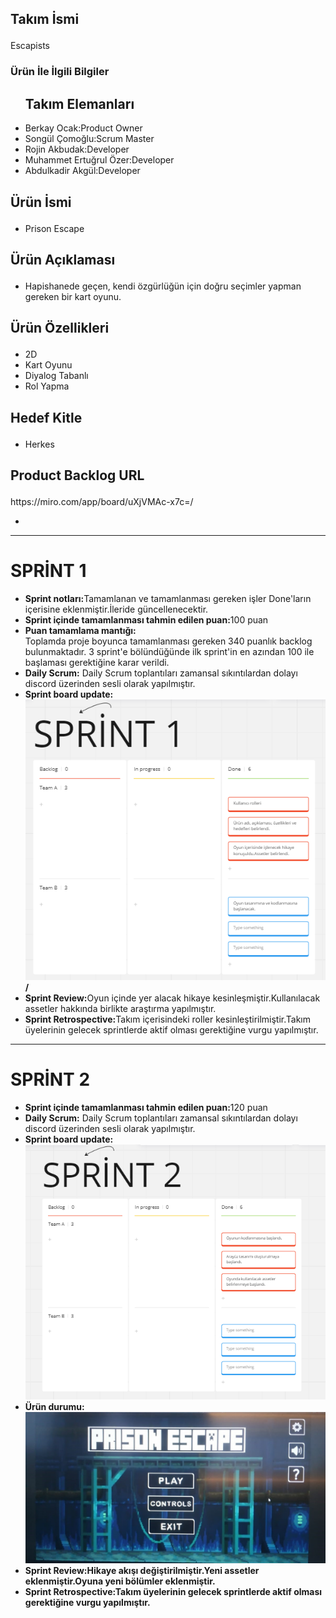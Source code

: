 ### 

<!--
**Akademitakim/Akademitakim** is a ✨ _special_ ✨ repository because its `README.md` (this file) appears on your GitHub profile.

Here are some ideas to get you started:

- 🔭 I’m currently working on ...
- 🌱 I’m currently learning ...
- 👯 I’m looking to collaborate on ...
- 🤔 I’m looking for help with ...
- 💬 Ask me about ...
- 📫 How to reach me: ...
- 😄 Pronouns: ...
- ⚡ Fun fact: ...
-->


<h2><p>Takım İsmi</h2></p>
Escapists

<h3><p>Ürün İle İlgili Bilgiler</h3></p>
<ul>
<h2>Takım Elemanları</h2>
<li>Berkay Ocak:Product Owner</li>
<li>Songül Çomoğlu:Scrum Master</li>
<li>Rojin Akbudak:Developer</li>
<li>Muhammet Ertuğrul Özer:Developer</li>
<li>Abdulkadir Akgül:Developer</li>
</ul>

<h2><p>Ürün İsmi</h2></p>
<ul><li>Prison Escape</ul></li>

<h2><p>Ürün Açıklaması</h2></p>
<ul><li>Hapishanede geçen, kendi özgürlüğün için doğru seçimler yapman gereken bir kart oyunu.</ul></li>

<h2><p>Ürün Özellikleri</h2></p>
<ul>
<li>2D</li>
<li>Kart Oyunu</li>
<li>Diyalog Tabanlı</li>
<li>Rol Yapma</li></ul>


<h2><p>Hedef Kitle</h2></p>
<ul><li>Herkes</li></ul>


<h2><p>Product Backlog URL</h2> https://miro.com/app/board/uXjVMAc-x7c=/</p>
<ul>
  <li> </ul></li>
<hr><h1>SPRİNT 1</h1></hr>
<ul>
<li><b>Sprint notları:</b>Tamamlanan ve tamamlanması gereken işler Done'ların içerisine eklenmiştir.İleride güncellenecektir. </li>  
<li><b>Sprint içinde tamamlanması tahmin edilen puan:</b>100 puan</li>
  <li><b>Puan tamamlama mantığı:</li></b>Toplamda proje boyunca tamamlanması gereken 340 puanlık backlog bulunmaktadır. 3 sprint'e bölündüğünde ilk sprint'in en azından 100 ile başlaması gerektiğine karar verildi.
  <li><b>Daily Scrum:</b> Daily Scrum toplantıları zamansal sıkıntılardan dolayı discord üzerinden sesli olarak yapılmıştır.</li></b>
  <li><b>Sprint board update:<img src="akademi_.png" width="auto">/</b>
</li>
  <li><b>Sprint Review:</b>Oyun içinde yer alacak hikaye kesinleşmiştir.Kullanılacak assetler hakkında birlikte araştırma yapılmıştır.</li>
   <li><b>Sprint Retrospective:</b>Takım içerisindeki roller kesinleştirilmiştir.Takım üyelerinin gelecek sprintlerde aktif olması gerektiğine vurgu yapılmıştır.</li>
  </ul>
  <hr><h1>SPRİNT 2</h1></hr>
  <ul>
    <li><b>Sprint içinde tamamlanması tahmin edilen puan:</b>120 puan</li>
     <li><b>Daily Scrum:</b> Daily Scrum toplantıları zamansal sıkıntılardan dolayı discord üzerinden sesli olarak yapılmıştır.</li>
    <li><b>Sprint board update:<img src="sprint_2.png" width="auto"></li><b>
        <li><b>Ürün durumu:<img src="akademi_cls.jpeg" width="auto"></li><b>
        <li><b>Sprint Review:</b>Hikaye akışı değiştirilmiştir.Yeni assetler eklenmiştir.Oyuna yeni bölümler eklenmiştir.</li>
   <li><b>Sprint Retrospective:</b>Takım üyelerinin gelecek sprintlerde aktif olması gerektiğine vurgu yapılmıştır.</li>

      
    
     
    
  </ul>
